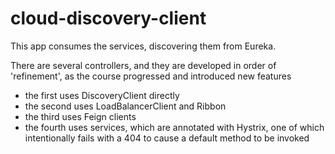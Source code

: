 # cloud-discovery-client

This app consumes the services, discovering them from Eureka.

There are several controllers, and they are developed in order of 'refinement', as the course progressed
and introduced new features
- the first uses DiscoveryClient directly
- the second uses LoadBalancerClient and Ribbon
- the third uses Feign clients
- the fourth uses services, which are annotated with Hystrix, one of which intentionally fails with a 404 to cause a default method to be invoked 